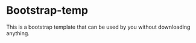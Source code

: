 # Bootstrap-temp
This is a bootstrap template that can be used by you without downloading anything.
